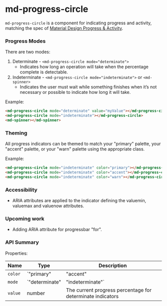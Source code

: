 # md-progress-circle

`md-progress-circle` is a component for indicating progress and activity, matching the spec of
[Material Design Progress & Activity](https://www.google.com/design/spec/components/progress-activity.html).

### Progress Modes

There are two modes:
 1. Determinate - `<md-progress-circle mode="determinate">`
    * Indicates how long an operation will take when the percentage complete is detectable.
 2. Indeterminate - `<md-progress-circle mode="indeterminate">` or `<md-spinner>`
    * Indicates the user must wait while something finishes when it’s not necessary or possible to indicate how long it
      will take.

Example:

 ```html
<md-progress-circle mode="determinate" value="myValue"></md-progress-circle>
<md-progress-circle mode="indeterminate"></md-progress-circle>
<md-spinner></md-spinner>
 ```

### Theming

All progress indicators can be themed to match your "primary" palette, your "accent" palette, or your "warn" palette using the appropriate class.

Example:

 ```html
<md-progress-circle mode="indeterminate" color="primary"></md-progress-circle>
<md-progress-circle mode="indeterminate" color="accent"></md-progress-circle>
<md-progress-circle mode="indeterminate" color="warn"></md-progress-circle>
 ```

### Accessibility

 * ARIA attributes are applied to the indicator defining the valuemin, valuemax and valuenow attributes.

### Upcoming work

 * Adding ARIA attribute for progressbar "for".

### API Summary

Properties:

| Name      | Type                              | Description |
| ---       | ---                               | --- |
| `color`   | `"primary"|"accent"|"warn"`       | The color palette of the progress indicator |
| `mode`    | `"determinate"|"indeterminate"`   | The mode of the progress indicator |
| `value`   | number                            | The current progress percentage for determinate indicators |
